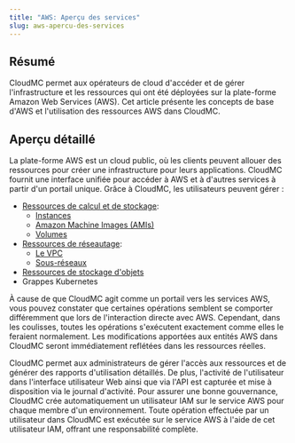 ```yaml
---
title: "AWS: Aperçu des services"
slug: aws-apercu-des-services
---
```



## Résumé

CloudMC permet aux opérateurs de cloud d'accéder et de gérer l'infrastructure et les ressources qui ont été déployées sur la plate-forme Amazon Web Services \(AWS\). Cet article présente les concepts de base d'AWS et l'utilisation des ressources AWS dans CloudMC.

## Aperçu détaillé

La plate-forme AWS est un cloud public, où les clients peuvent allouer des ressources pour créer une infrastructure pour leurs applications. CloudMC fournit une interface unifiée pour accéder à AWS et à d'autres services à partir d'un portail unique. Grâce à CloudMC, les utilisateurs peuvent gérer :

-   [Ressources de calcul et de stockage](aws-compute.md):
    -   [Instances](aws-instances.md)
    -   [Amazon Machine Images \(AMIs\)](aws-amis.md)
    -   [Volumes](aws-volumes.md)
-   [Ressources de réseautage](aws-networking.md):
    -   [Le VPC](aws-vpcs.md)
    -   [Sous-réseaux](aws-subnetworks.md)
-   [Ressources de stockage d'objets](aws-object_storage.md)
-   Grappes Kubernetes

À cause de que CloudMC agit comme un portail vers les services AWS, vous pouvez constater que certaines opérations semblent se comporter différemment que lors de l'interaction directe avec AWS. Cependant, dans les coulisses, toutes les opérations s'exécutent exactement comme elles le feraient normalement. Les modifications apportées aux entités AWS dans CloudMC seront immédiatement reflétées dans les ressources réelles.

CloudMC permet aux administrateurs de gérer l'accès aux ressources et de générer des rapports d'utilisation détaillés. De plus, l'activité de l'utilisateur dans l'interface utilisateur Web ainsi que via l'API est capturée et mise à disposition via le journal d'activité. Pour assurer une bonne gouvernance, CloudMC crée automatiquement un utilisateur IAM sur le service AWS pour chaque membre d'un environnement. Toute opération effectuée par un utilisateur dans CloudMC est exécutée sur le service AWS à l'aide de cet utilisateur IAM, offrant une responsabilité complète.

